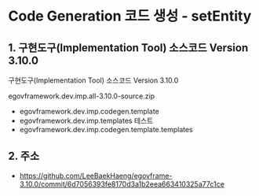 # Code Generation 코드 생성 - setEntity

## 1. 구현도구(Implementation Tool) 소스코드 Version 3.10.0

구현도구(Implementation Tool) 소스코드 Version 3.10.0

egovframework.dev.imp.all-3.10.0-source.zip

- egovframework.dev.imp.codegen.template
- egovframework.dev.imp.templates 테스트
- egovframework.dev.imp.codegen.template.templates

## 2. 주소

- <https://github.com/LeeBaekHaeng/egovframe-3.10.0/commit/6d7056393fe8170d3a1b2eea663410325a77c1ce>
